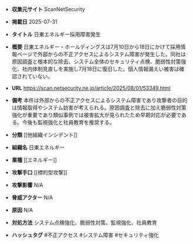 - **収集元サイト**
ScanNetSecurity

- **掲載日**
2025-07-31

- **タイトル**
日東エネルギー採用障害発生

- **概要**
日東エネルギー・ホールディングスは7月10日から18日にかけて採用情報ページで外部からの不正アクセスによるシステム障害が発生した。同社は原因調査と根本的な除去、システム全体のセキュリティ点検、脆弱性対策強化、社内体制見直しを実施し7月18日に復旧した。個人情報漏えい被害は確認されていない。

- **URL**
https://scan.netsecurity.ne.jp/article/2025/08/01/53349.html

- **備考**
本件は外部からの不正アクセスによるシステム障害であり攻撃者の目的は情報取得やシステム妨害が考えられる。原因調査と除去に加え脆弱性対策強化が重要であり類似事例では被害拡大が見られたため早期対応が必要である。今後も監視強化と社員教育を推奨する。

- **分類**
[[他組織インシデント]]

- **組織名**
日東エネルギー

- **業種**
[[エネルギー]]

- **攻撃手口**
[[標的型攻撃]]

- **攻撃影響**
N/A

- **脅威アクター**
N/A

- **原因**
N/A

- **対処方法**
システム点検強化、脆弱性対策、監視強化、社員教育

- **ハッシュタグ**
#不正アクセス #システム障害 #セキュリティ強化

